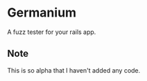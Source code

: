 Germanium
=========

A fuzz tester for your rails app.

Note
----

This is so alpha that I haven't added any code.
